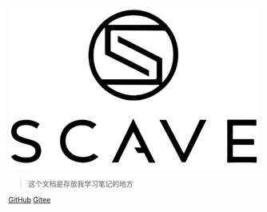 <!-- _coverpage.md -->

![logo](./imgs/logoscavejing.png)
> 这个文档是存放我学习笔记的地方

[GitHub](https://github.com/qiandaoa)
[Gitee](https://gitee.com/lianzengqian)

